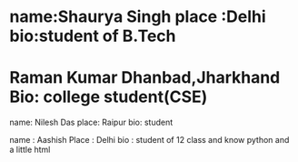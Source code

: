 
name:Shaurya Singh
place :Delhi
bio:student of B.Tech
=======

Raman Kumar
Dhanbad,Jharkhand
Bio: college student(CSE)
=======
name: Nilesh Das
place: Raipur 
bio: student

name : Aashish
Place : Delhi
bio : student of 12 class and know python and a little html
 


